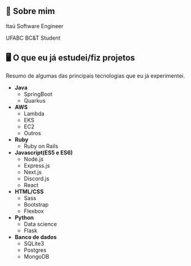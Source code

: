 ## 💜 Sobre mim
Itaú Software Engineer

UFABC BC&T Student
## 🖥️ O que eu já estudei/fiz projetos
Resumo de algumas das principais tecnologias que eu já experimentei.

 - **Java**
 	 - SpringBoot
 	 - Quarkus
 - **AWS**
 	 - Lambda
 	 - EKS
 	 - EC2
 	 - Outros 
 - **Ruby**
	 - Ruby on Rails
 - **Javascript(ES5 e ES6)**
	 - Node.js
	 - Express.js
	 - Next.js
	 - Discord.js
	 - React
 - **HTML/CSS**
	 - Sass
	 - Bootstrap
	 - Flexbox
 - **Python**
	 - Data science
	 - Flask
- **Banco de dados**
	- SQLite3
	- Postgres
	- MongoDB
